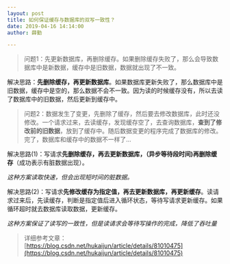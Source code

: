```yaml
---
layout: post
title: 如何保证缓存与数据库的双写一致性？
date: 2019-04-16 14:14:00
author: 薛勤

---
```

> 问题1：先更新数据库，再删除缓存。如果删除缓存失败了，那么会导致数据库中是新数据，缓存中是旧数据，数据就出现了不一致。

解决思路：**先删除缓存，再更新数据库**。如果数据库更新失败了，那么数据库中是旧数据，缓存中是空的，那么数据不会不一致。因为读的时候缓存没有，所以去读了数据库中的旧数据，然后更新到缓存中。

> 问题2：数据发生了变更，先删除了缓存，然后要去修改数据库，此时还没修改。一个请求过来，去读缓存，发现缓存空了，去查询数据库，**查到了修改前的旧数据**，放到了缓存中。随后数据变更的程序完成了数据库的修改。完了，数据库和缓存中的数据不一样了...

解决思路(1)：写请求**先删除缓存，再去更新数据库，（异步等待段时间)再删除缓存**（成功表示有脏数据出现）。

*这种方案读取快速，但会出现短时间的脏数据。*

解决思路(2)：写请求**先修改缓存为指定值，再去更新数据库，再更新缓存**。读请求过来后，先读缓存，判断是指定值后进入循环状态，等待写请求更新缓存。如果循环超时就去数据库读取数据，更新缓存。

*这种方案保证了读写的一致性，但是读请求会等待写操作的完成，降低了吞吐量*

> 详细参考文章：[https://blog.csdn.net/hukaijun/article/details/81010475](https://blog.csdn.net/hukaijun/article/details/81010475)



